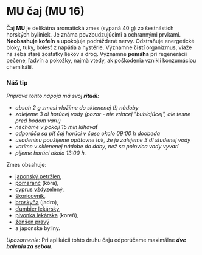 MU čaj (MU 16)
==============

Čaj **MU** je delikátna aromatická zmes (sypaná 40 g) zo šestnástich horských
byliniek. Je známa povzbudzujúcimi a ochrannými prvkami. **Neobsahuje kofeín** a
upokojuje podráždené nervy. Odstraňuje energetické bloky, tuky, bolesť z napätia
a hystérie. Významne **čistí** organizmus, viaže na seba staré zostatky liekov a
drog. Významne **pomáha** pri regenerácii pečene, ľadvín a pokožky, najmä vtedy,
ak poškodenia vznikli konzumáciou chemikálií.

### **Náš tip**

*Príprava tohto nápoja má svoj **rituál:***

* *obsah 2 g zmesi vložíme do sklenenej (!) nádoby*
* *zalejeme 3 dl horúcej vody (pozor - nie vriacej "bublajúcej", ale tesne pred bodom varu)*
* *necháme v pokoji 15 min lúhovať*
* *odporúča sa piť čaj horúci v čase okolo 09:00 h doobeda*
* *usadeninu použijeme opätovne tak, že ju zalejeme 3 dl studenej vody*
* *varíme v sklenenej nádobe do doby, než sa polovica vody vyvarí*
* *pijeme horúci okolo 13:00 h.*

Zmes obsahuje:

* [japonský petržlen](/sip/#p/petrzlen-japonsky),
* [pomaranč](/sip/#p/citronovnik-pomarancovy) (kôra),
* [cyprus vždyzelený](/sip/bylinky/cyprus-vzdyzeleny),
* [škoricovník](/sip/#p/skoricovnik-cejlonsky),
* [broskyňa](/sip/#p/broskyna-obycajna) (jadro),
* [ďumbier lekársky](/sip/bylinky/dumbier-lekarsky),
* [pivonka lekárska](/sip/#p/pivonka-lekarska) (koreň),
* [ženšen pravý](/sip/#p/zensen-pravy)
* a japonské byliny.

*Upozornenie*: Pri aplikácii tohto druhu čaju odporúčame maximálne ***dve
balenia za sebou***.

